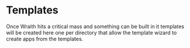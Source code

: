 # Templates

Once Wraith hits a critical mass and something can be built in it templates will be created here one per directory that
allow the template wizard to create apps from the templates.

